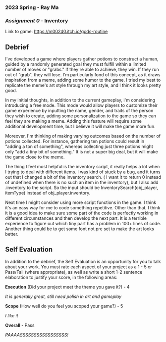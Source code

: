 ### **2023 Spring** - Ray Ma
### *Assignment 0* - Inventory
Link to game: https://m00240.itch.io/gods-routine


## **Debrief**


I've developed a game where players gather potions to construct a human, guided by a randomly generated goal they must fulfill within a limited number of moves or "grabs."  If they're able to achieve, they win. If they run out of "grab", they will lose. I'm particularly fond of this concept, as it draws inspiration from a meme, adding some humor to the game. I tried my best to replicate the meme's art style through my art style, and I think it looks pretty good.

In my initial thoughts, in addition to the current gameplay, I'm considering introducing a free mode. This mode would allow players to customize their game experience by inputting the name, gender, and traits of the person they wish to create, adding some personalization to the game so they can feel they are making a meme. Adding this feature will require some additional development time, but I believe it will make the game more fun.

Moreover, I'm thinking of making varying outcomes based on the number of potions collected. For instance, gathering ten potions could result in "adding a ton of something", whereas collecting just three potions might only "add a tiny bit of something." It is not a super big deal, but it will make the game close to the meme.


The thing I feel most helpful is the inventory script, it really helps a lot when I trying to deal with different items. I was kind of stuck by a bug, and it turns out that I changed a bit of the inventory search. ( I want it to return 0 instead of undefined when there is no such an item in the inventory), but I also add .inventory to the script. So the input should be InventorySearch(obj_player, itemType) instead of obj_player.inventory.

Next time I might consider using more script functions in the game. I think it's an easy way for me to code something repetitive. Other than that, I think it is a good idea to make sure some part of the code is perfectly working in different circumstances and then develop the next part. It is a terrible experience to figure out which tiny part has a problem in 100+ lines of code. Another thing could be to get some font not pre set to make the art looks better.








## **Self Evaluation**
In addition to the debrief, the Self Evaluation is an opportunity for you to talk about your work. You must rate each aspect of your project as a 1 - 5 or Pass/Fail (where appropriate), as well as write a short 1-2 sentence elaboration to justify your score, in the following areas:


**Execution** (Did your project meet the theme you gave it?) - 4

*It is generally great, still need polish in art and gameplay*


**Scope** (How well do you feel you scoped your game?) - 5


*I like it*


**Overall** - Pass


*PAAAASSSSSSSSSSSSSSSSS!*
